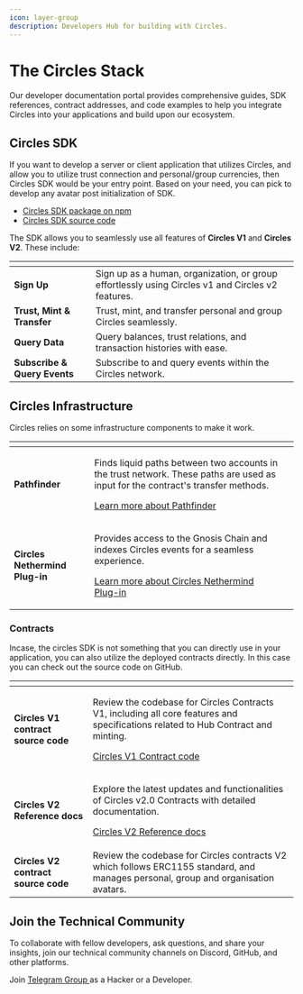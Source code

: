 ```yaml
---
icon: layer-group
description: Developers Hub for building with Circles.
---
```


# The Circles Stack

Our developer documentation portal provides comprehensive guides, SDK references, contract addresses, and code examples to help you integrate Circles into your applications and build upon our ecosystem.

## Circles SDK

If you want to develop a server or client application that utilizes Circles, and allow you to utilize trust connection and personal/group currencies, then Circles SDK would be your entry point. Based on your need, you can pick to develop any avatar post initialization of SDK.

* [Circles SDK package on npm](https://www.npmjs.com/package/@circles-sdk/sdk)
* [Circles SDK source code](https://github.com/aboutcircles/circles-sdk)

The SDK allows you to seamlessly use all features of **Circles V1** and **Circles V2**. These include:

<table data-card-size="large" data-view="cards"><thead><tr><th></th><th></th></tr></thead><tbody><tr><td><strong>Sign Up</strong></td><td>Sign up as a human, organization, or group effortlessly using Circles v1 and Circles v2 features.</td></tr><tr><td><strong>Trust, Mint &#x26; Transfer</strong></td><td>Trust, mint, and transfer personal and group Circles seamlessly.</td></tr><tr><td><strong>Query Data</strong></td><td>Query balances, trust relations, and transaction histories with ease.</td></tr><tr><td><strong>Subscribe &#x26; Query Events</strong></td><td>Subscribe to and query events within the Circles network.</td></tr></tbody></table>

## Circles Infrastructure

Circles relies on some infrastructure components to make it work.&#x20;

<table data-card-size="large" data-view="cards"><thead><tr><th></th><th></th><th></th></tr></thead><tbody><tr><td><strong>Pathfinder</strong></td><td><p>Finds liquid paths between two accounts in the trust network. These paths are used as input for the contract's transfer methods.<br></p><p><a href="https://github.com/circlesUBI/pathfinder2">Learn more about Pathfinder</a></p></td><td></td></tr><tr><td><strong>Circles Nethermind Plug-in</strong></td><td><p>Provides access to the Gnosis Chain and indexes Circles events for a seamless experience.<br></p><p><a href="https://github.com/aboutcircles/circles-nethermind-plugin">Learn more about Circles Nethermind Plug-in</a></p></td><td></td></tr></tbody></table>

### Contracts

Incase, the circles SDK is not something that you can directly use in your application, you can also utilize the deployed contracts directly. In this case you can check out the source code on GitHub.

<table data-view="cards"><thead><tr><th></th><th></th></tr></thead><tbody><tr><td><strong>Circles V1 contract source code</strong></td><td><p>Review the codebase for Circles Contracts V1, including all core features and specifications related to Hub Contract and minting.</p><p></p><p><a href="https://github.com/circlesubi/circles-contracts/">Circles V1 Contract code</a></p><p></p></td></tr><tr><td><strong>Circles V2 Reference docs</strong></td><td><p>Explore the latest updates and functionalities of Circles v2.0 Contracts with detailed documentation.</p><p></p><p></p><p></p><p></p><p><a href="https://aboutcircles.github.io/circles-contracts-v2/">Circles V2 Reference docs</a></p></td></tr><tr><td><strong>Circles V2 contract source code</strong></td><td>Review the codebase for Circles contracts V2 which follows ERC1155 standard, and manages personal, group and organisation avatars.</td></tr></tbody></table>

## Join the Technical Community

To collaborate with fellow developers, ask questions, and share your insights, join our technical community channels on Discord, GitHub, and other platforms.

Join [Telegram Group ](https://t.me/about\_circles/1)as a Hacker or a Developer.
